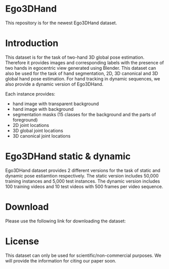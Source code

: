 # Ego3DHand
This repository is for the newest Ego3DHand dataset.

# Introduction
This dataset is for the task of two-hand 3D global pose estimation. Therefore it provides images and corresponding labels with the presence of two hands in egocentric view generated using Blender. This dataset can also be used for the task of hand segmentation, 2D, 3D canonical and 3D global hand pose estimation. For hand tracking in dynamic sequences, we also provide a dynamic version of Ego3DHand.

Each instance provides:
  * hand image with transparent background
  * hand image with background
  * segmentation masks (15 classes for the background and the parts of foreground)
  * 2D joint locations
  * 3D global joint locations
  * 3D canonical joint locations
  
# Ego3DHand static & dynamic
Ego3DHand dataset provides 2 different versions for the task of static and dynamic pose estiamtion respectively. The static version includes 50,000 training instances and 5,000 test instances. The dynamic version includes 100 training videos and 10 test videos with 500 frames per video sequence.

# Download
Please use the following link for downloading the dataset:


# License
This dataset can only be used for scientific/non-commercial purposes. We will provide the information for citing our paper soon.
